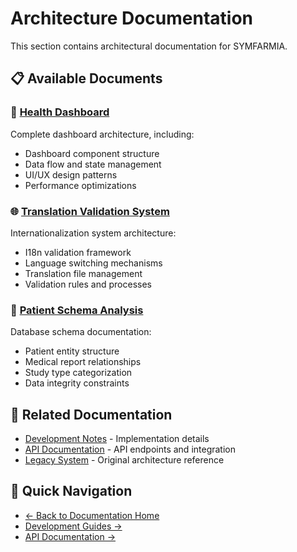 # Architecture Documentation

This section contains architectural documentation for SYMFARMIA.

## 📋 Available Documents

### 🏥 [Health Dashboard](./HEALTH_DASHBOARD.md)
Complete dashboard architecture, including:
- Dashboard component structure
- Data flow and state management
- UI/UX design patterns
- Performance optimizations

### 🌐 [Translation Validation System](./TRANSLATION-VALIDATION-SYSTEM.md)
Internationalization system architecture:
- I18n validation framework
- Language switching mechanisms
- Translation file management
- Validation rules and processes

### 👥 [Patient Schema Analysis](./patient-schema-analysis.md)
Database schema documentation:
- Patient entity structure
- Medical report relationships
- Study type categorization
- Data integrity constraints

## 🔗 Related Documentation

- [Development Notes](../development/dev-notes/) - Implementation details
- [API Documentation](../api/) - API endpoints and integration
- [Legacy System](../legacy/) - Original architecture reference

## 🚀 Quick Navigation

- [← Back to Documentation Home](../README.md)
- [Development Guides →](../development/)
- [API Documentation →](../api/)